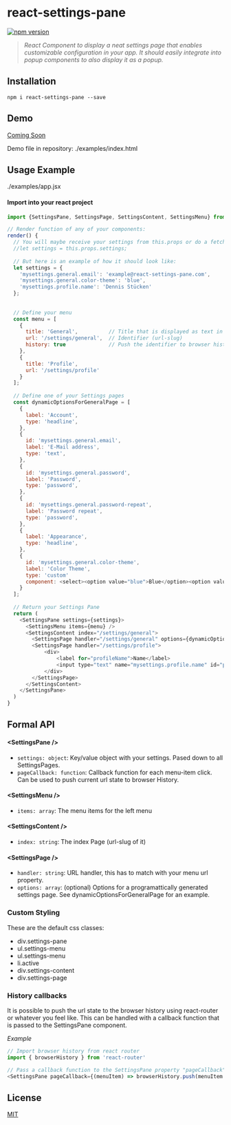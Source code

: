 # react-settings-pane

[![npm version](https://img.shields.io/npm/v/react-settings-pane.svg?style=flat-square)](https://www.npmjs.com/package/react-settings-pane) 

> *React Component to display a neat settings page that enables customizable configuration in your app. It should easily integrate into popup components to also display it as a popup.*

## Installation

```
npm i react-settings-pane --save
```

## Demo

[Coming Soon](http://www.dvlpr.de/react/settings-pane/examples/index.html)

Demo file in repository: ./examples/index.html

## Usage Example

./examples/app.jsx


#### Import into your react project

```js
import {SettingsPane, SettingsPage, SettingsContent, SettingsMenu} from 'react-settings-pane'
```

```js
// Render function of any of your components:
render() {
  // You will maybe receive your settings from this.props or do a fetch request in your componentWIllMount
  //let settings = this.props.settings;
  
  // But here is an example of how it should look like:
  let settings = {
    'mysettings.general.email': 'example@react-settings-pane.com', 
    'mysettings.general.color-theme': 'blue', 
    'mysettings.profile.name': 'Dennis Stücken'
  };
  
  
  // Define your menu
  const menu = [
    {
      title: 'General',          // Title that is displayed as text in the menu
      url: '/settings/general',  // Identifier (url-slug)
      history: true              // Push the identifier to browser history (You have to define a history callback function for this, see History Callbacks). Default is false.
    },
    {
      title: 'Profile',
      url: '/settings/profile'
    }
  ];
  
  // Define one of your Settings pages
  const dynamicOptionsForGeneralPage = [
    {
      label: 'Account',
      type: 'headline',
    },
    {
      id: 'mysettings.general.email',
      label: 'E-Mail address',
      type: 'text',
    },
    {
      id: 'mysettings.general.password',
      label: 'Password',
      type: 'password',
    },
    {
      id: 'mysettings.general.password-repeat',
      label: 'Password repeat',
      type: 'password',
    },
    {
      label: 'Appearance',
      type: 'headline',
    },
    {
      id: 'mysettings.general.color-theme',
      label: 'Color Theme',
      type: 'custom'
      component: <select><option value="blue">Blue</option><option value="red">Red</option></</select>,
    }
  ];
  
  // Return your Settings Pane
  return (
    <SettingsPane settings={settings}>
      <SettingsMenu items={menu} />
      <SettingsContent index="/settings/general">
        <SettingsPage handler="/settings/general" options={dynamicOptionsForGeneralPage} />
        <SettingsPage handler="/settings/profile">
            <div>
                <label for="profileName">Name</label>
                <input type="text" name="mysettings.profile.name" id="profileName" value="{this.props.settings['mysettings.profile.name']}" />
            </div>
        </SettingsPage>
      </SettingsContent>
    </SettingsPane>
  )
}
```

## Formal API
#### &lt;SettingsPane />

- `settings: object`: Key/value object with your settings. Pased down to all SettingsPages.
- `pageCallback: function`: Callback function for each menu-item click. Can be used to push current url state to browser History.

#### &lt;SettingsMenu />

- `items: array`: The menu items for the left menu

#### &lt;SettingsContent />

- `index: string`: The index Page (url-slug of it) 

#### &lt;SettingsPage />

- `handler: string`: URL handler, this has to match with your menu url property.
- `options: array`: (optional) Options for a programattically generated settings page. See dynamicOptionsForGeneralPage for an example.

### Custom Styling

These are the default css classes: 

* div.settings-pane
* ul.settings-menu
* ul.settings-menu
* li.active
* div.settings-content
* div.settings-page

### History callbacks

It is possible to push the url state to the browser history using react-router or whatever you feel like. This can be handled with a callback function that is passed to the SettingsPane component.

*Example*

```js
// Import browser history from react router
import { browserHistory } from 'react-router'

// Pass a callback function to the SettingsPane property "pageCallback"
<SettingsPane pageCallback={(menuItem) => browserHistory.push(menuItem.identifier)} />
```

## License

[MIT](http://www.opensource.org/licenses/mit-license.php)
